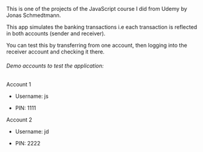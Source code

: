 This is one of the projects of the JavaScript course I did from Udemy by Jonas Schmedtmann.

This app simulates the banking transactions i.e each transaction is reflected in both accounts (sender and receiver).

You can test this by transferring from one account, then logging into the receiver account and checking it there.

###### Demo accounts to test the application:

Account 1

- Username: js

- PIN: 1111


Account 2

- Username: jd

- PIN: 2222
